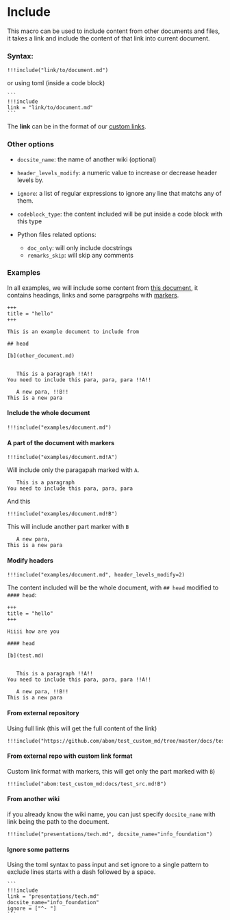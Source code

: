 # Include

This macro can be used to include content from other documents and files, it takes a link and include the content of that link into current document.

### Syntax:

```
!!!include("link/to/document.md")
```

or using toml (inside a code block)

````
```
!!!include
link = "link/to/document.md"
```
````

The **link** can be in the format of our [custom links](../links.md).

### Other options
* `docsite_name`: the name of another wiki (optional)
* `header_levels_modify`: a numeric value to increase or decrease header levels by.
* `ignore`: a list of regular expressions to ignore any line that matchs any of them.
* `codeblock_type`: the content included will be put inside a code block with this type

* Python files related options:
    * `doc_only`: will only include docstrings
    * `remarks_skip`: will skip any comments


### Examples

In all examples, we will include some content from [this document](examples/document.md), it contains headings, links and some paragrpahs with [markers](../markers.md).

```
+++
title = "hello"
+++

This is an example document to include from

## head

[b](other_document.md)


   This is a paragraph !!A!!
You need to include this para, para, para !!A!!

   A new para, !!B!!
This is a new para
```


#### Include the whole document

```
!!!include("examples/document.md")
```


#### A part of the document with markers

```
!!!include("examples/document.md!A")
```

Will include only the paragapah marked with `A`.

```
   This is a paragraph
You need to include this para, para, para
```


And this

```
!!!include("examples/document.md!B")
```

This will include another part marker with `B`

```
   A new para,
This is a new para
```

#### Modify headers

```
!!!include("examples/document.md", header_levels_modify=2)
```

The content included will be the whole document, with `## head` modified to `#### head`:

```
+++
title = "hello"
+++

Hiiii how are you

#### head

[b](test.md)


   This is a paragraph !!A!!
You need to include this para, para, para !!A!!

   A new para, !!B!!
This is a new para
```

#### From external repository

Using full link (this will get the full content of the link)

```
!!!include("https://github.com/abom/test_custom_md/tree/master/docs/test_src.md")
```


#### From external repo with custom link format
Custom link format with markers, this will get only the part marked with `B`)

```
!!!include("abom:test_custom_md:docs/test_src.md!B")
```

#### From another wiki

if you already know the wiki name, you can just specify `docsite_name` with link being the path to the document.

```
!!!include("presentations/tech.md", docsite_name="info_foundation")
```

#### Ignore some patterns

Using the toml syntax to pass input and set ignore to a single pattern to exclude lines starts with a dash followed by a space.

````
```
!!!include
link = "presentations/tech.md"
docsite_name="info_foundation"
ignore = ["^- "]
```
````
